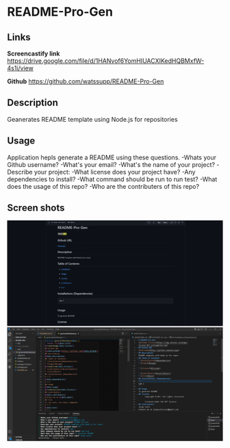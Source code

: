 # README-Pro-Gen
## Links 
**Screencastify link**  https://drive.google.com/file/d/1HANvof6YomHIUACXIKedHQBMxfW-4s1i/view

**Github** https://github.com/watssupp/README-Pro-Gen

## Description
Geanerates README template using Node.js for repositories

## Usage 
Application hepls generate a README using these questions.
-Whats your Github username? 
-What's your email? 
-What's the name of your project? 
-Describe your project: 
-What license does your project have? 
-Any dependencies to install? 
-What command should be run to run test? 
-What does the usage of this repo? 
-Who are the contributers of this repo? 


## Screen shots

![Alt](./Images/README%20Github%20pic.png)
![Alt](./Images/README%20VSC%20pic.png)
